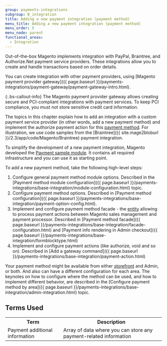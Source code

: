 ```yaml
---
group: payments-integrations
subgroup: B_integration
title: Adding a new payment integration (payment method)
menu_title: Adding a new payment integration (payment method)
menu_order: 5
menu_node: parent
functional_areas:
  - Integration
---
```


Out-of-the-box Magento implements integration with PayPal, Braintree, and Authorize.Net payment service providers. These integrations allow you to create and handle transactions based on order details.

You can create integration with other payment providers, using [Magento payment provider gateway]({{ page.baseurl }}/payments-integrations/payment-gateway/payment-gateway-intro.html).

 {:.bs-callout-info}
The Magento payment provider gateway allows creating secure and PCI-compliant integrations with payment services. To keep PCI compliance, you must not store sensitive credit card information.

The topics in this chapter explain how to add an integration with a custom payment service provider (in other words, add a new payment method) and implement the authorize payment action for this [payment method](https://glossary.magento.com/payment-method). For illustration, we use code
samples from the [Braintree]({{ site.mage2bloburl }}/2.3/app/code/Magento/Braintree) payment integration.

To simplify the development of a new payment integration, Magento developed the [Payment sample module](https://github.com/magento/magento2-samples/tree/master/sample-module-payment-gateway).
It contains all required infrastructure and you can use it as starting point.

To add a new payment method, take the following high-level steps:

1. Configure general payment method module options. Described in the [Payment method module configuration]({{ page.baseurl }}/payments-integrations/base-integration/module-configuration.html) topic.
1. Configure payment method options. Described in [Payment method configuration]({{ page.baseurl }}/payments-integrations/base-integration/payment-option-config.html).
1. Implement and configure payment method facade - the [entity](https://glossary.magento.com/entity) allowing to process payment actions between Magento sales management and payment processor. Described in [Payment  method facade]({{ page.baseurl }}/payments-integrations/base-integration/facade-configuration.html) and [Payment info rendering in Admin checkout]({{ page.baseurl }}/payments-integrations/base-integration/formblocktype.html)
1. Implement and configure payment actions (like authorize, void and so on). Described in [Add a gateway command]({{ page.baseurl }}/payments-integrations/base-integration/payment-action.html)

Your payment method might be available from either [storefront](https://glossary.magento.com/storefront) and Admin, or both. And also can have a different configuration for each area. The keynotes on how to configure where the method can be used, and how to implement different behavior, are described in the [Configure payment method by area]({{ page.baseurl }}/payments-integrations/base-integration/admin-integration.html) topic.

## Terms Used

<table>
<tr>
<th>
Term
</th>
<th>
Description
</th>
</tr>
<tr>
<td>
Payment additional information
</td>
<td>
Array of data where you can store any payment-related information
</td>
</tr>
</table>
